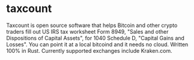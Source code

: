 # taxcount
Taxcount is open source software that helps Bitcoin and other crypto traders fill out US IRS tax worksheet Form 8949, "Sales and other Dispositions of Capital Assets", for 1040 Schedule D, "Capital Gains and Losses".  You can point it at a local bitcoind and it needs no cloud. Written 100% in Rust. Currently supported exchanges include Kraken.com.
